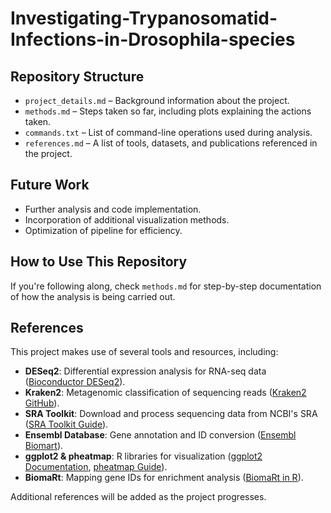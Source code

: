 # Investigating-Trypanosomatid-Infections-in-Drosophila-species

## Repository Structure  
- `project_details.md` – Background information about the project.  
- `methods.md` – Steps taken so far, including plots explaining the actions taken.  
- `commands.txt` – List of command-line operations used during analysis. 
- `references.md` – A list of tools, datasets, and publications referenced in the project.  

## Future Work  
- Further analysis and code implementation.  
- Incorporation of additional visualization methods.  
- Optimization of pipeline for efficiency.  

## How to Use This Repository  
If you're following along, check `methods.md` for step-by-step documentation of how the analysis is being carried out.  

## References  
This project makes use of several tools and resources, including:  
- **DESeq2**: Differential expression analysis for RNA-seq data ([Bioconductor DESeq2](https://bioconductor.org/packages/release/bioc/html/DESeq2.html)).  
- **Kraken2**: Metagenomic classification of sequencing reads ([Kraken2 GitHub](https://github.com/DerrickWood/kraken2)).  
- **SRA Toolkit**: Download and process sequencing data from NCBI's SRA ([SRA Toolkit Guide](https://github.com/ncbi/sra-tools/wiki)).  
- **Ensembl Database**: Gene annotation and ID conversion ([Ensembl Biomart](https://www.ensembl.org/biomart/martview)).  
- **ggplot2 & pheatmap**: R libraries for visualization ([ggplot2 Documentation](https://ggplot2.tidyverse.org/), [pheatmap Guide](https://cran.r-project.org/web/packages/pheatmap/pheatmap.pdf)).  
- **BiomaRt**: Mapping gene IDs for enrichment analysis ([BiomaRt in R](https://bioconductor.org/packages/release/bioc/html/biomaRt.html)).  

Additional references will be added as the project progresses. 
